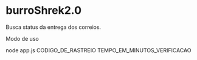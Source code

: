 # burroShrek2.0
Busca status da entrega dos correios.

Modo de uso

node app.js CODIGO_DE_RASTREIO TEMPO_EM_MINUTOS_VERIFICACAO
